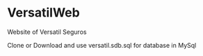 # VersatilWeb
Website of Versatil Seguros

Clone or Download and use versatil.sdb.sql for database in MySql

